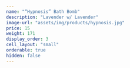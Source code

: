 ```yaml
---
name: "“Hypnosis” Bath Bomb"
description: "Lavender w/ Lavender"
image-url: "assets/img/products/hypnosis.jpg"
price: 15
weight: 171
display_order: 3
cell_layout: "small"
orderable: true
hidden: false
---
```

